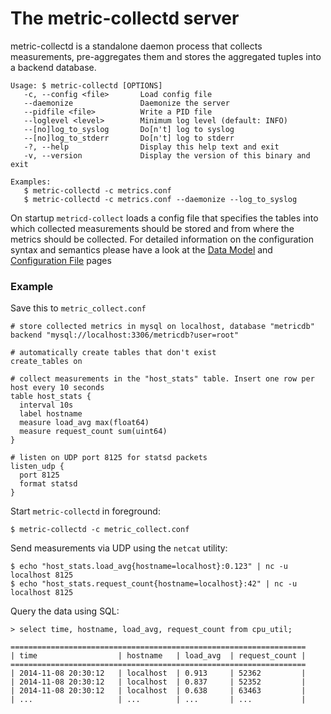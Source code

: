 The metric-collectd server
==========================

metric-collectd is a standalone daemon process that collects measurements,
pre-aggregates them and stores the aggregated tuples into a backend database.

    Usage: $ metric-collectd [OPTIONS]
       -c, --config <file>       Load config file
       --daemonize               Daemonize the server
       --pidfile <file>          Write a PID file
       --loglevel <level>        Minimum log level (default: INFO)
       --[no]log_to_syslog       Do[n't] log to syslog
       --[no]log_to_stderr       Do[n't] log to stderr
       -?, --help                Display this help text and exit
       -v, --version             Display the version of this binary and exit

    Examples:
       $ metric-collectd -c metrics.conf
       $ metric-collectd -c metrics.conf --daemonize --log_to_syslog


On startup `metricd-collect` loads a config file that specifies the tables into
which collected measurements should be stored and from where the metrics should
be collected. For detailed information on the configuration syntax and semantics
please have a look at the [Data Model](/documentation/data-model) and
[Configuration File](/documentation/configuration-file) pages

### Example

Save this to `metric_collect.conf`

    # store collected metrics in mysql on localhost, database "metricdb"
    backend "mysql://localhost:3306/metricdb?user=root"

    # automatically create tables that don't exist
    create_tables on

    # collect measurements in the "host_stats" table. Insert one row per host every 10 seconds
    table host_stats {
      interval 10s
      label hostname
      measure load_avg max(float64)
      measure request_count sum(uint64)
    }

    # listen on UDP port 8125 for statsd packets
    listen_udp {
      port 8125
      format statsd
    }

Start `metric-collectd` in foreground:

    $ metric-collectd -c metric_collect.conf

Send measurements via UDP using the `netcat` utility:

    $ echo "host_stats.load_avg{hostname=localhost}:0.123" | nc -u localhost 8125
    $ echo "host_stats.request_count{hostname=localhost}:42" | nc -u localhost 8125

Query the data using SQL:

    > select time, hostname, load_avg, request_count from cpu_util;

    ==================================================================
    | time                  | hostname   | load_avg  | request_count |
    ==================================================================
    | 2014-11-08 20:30:12   | localhost  | 0.913     | 52362         |
    | 2014-11-08 20:30:12   | localhost  | 0.837     | 52352         |
    | 2014-11-08 20:30:12   | localhost  | 0.638     | 63463         |
    | ...                   | ...        | ...       | ...           |


